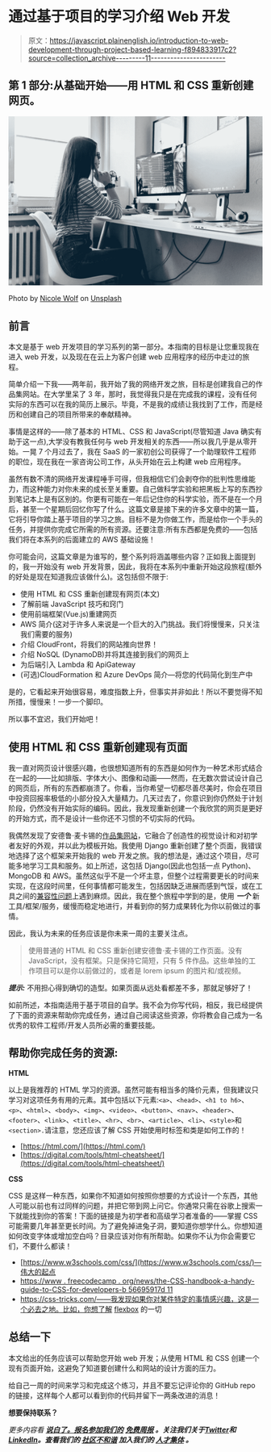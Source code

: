 # 通过基于项目的学习介绍 Web 开发

> 原文：<https://javascript.plainenglish.io/introduction-to-web-development-through-project-based-learning-f894833917c2?source=collection_archive---------11----------------------->

## 第 1 部分:从基础开始——用 HTML 和 CSS 重新创建网页。

![](img/a3bc7377e8a159e9db8b9cf883dda707.png)

Photo by [Nicole Wolf](https://unsplash.com/@joeel56?utm_source=unsplash&utm_medium=referral&utm_content=creditCopyText) on [Unsplash](https://unsplash.com/s/photos/programming-girl?utm_source=unsplash&utm_medium=referral&utm_content=creditCopyText)

## 前言

本文是基于 web 开发项目的学习系列的第一部分。本指南的目标是让您重现我在进入 web 开发，以及现在在云上为客户创建 web 应用程序的经历中走过的旅程。

简单介绍一下我——两年前，我开始了我的网络开发之旅，目标是创建我自己的作品集网站。在大学里呆了 3 年，那时，我觉得我只是在完成我的课程，没有任何实际的东西可以在我的简历上展示。毕竟，不是我的成绩让我找到了工作，而是经历和创建自己的项目所带来的奉献精神。

事情是这样的——除了基本的 HTML、CSS 和 JavaScript(尽管知道 Java 确实有助于这一点),大学没有教我任何与 web 开发相关的东西——所以我几乎是从零开始。一晃 7 个月过去了，我在 SaaS 的一家初创公司获得了一个助理软件工程师的职位，现在我在一家咨询公司工作，从头开始在云上构建 web 应用程序。

虽然有数不清的网络开发课程唾手可得，但我相信它们会剥夺你的批判性思维能力，而这种能力对你未来的成长至关重要。自己做科学实验和把黑板上写的东西抄到笔记本上是有区别的。你更有可能在一年后记住你的科学实验，而不是在一个月后，甚至一个星期后回忆你写了什么。这篇文章是接下来的许多文章中的第一篇，它将引导你踏上基于项目的学习之旅。目标不是为你做工作，而是给你一个手头的任务，并提供你完成它所需的所有资源。还要注意:所有东西都是免费的——包括我们将在本系列的后面建立的 AWS 基础设施！

你可能会问，这篇文章是为谁写的，整个系列将涵盖哪些内容？正如我上面提到的，我一开始没有 web 开发背景，因此，我将在本系列中重新开始这段旅程(额外的好处是现在知道我应该做什么)。这包括但不限于:

*   使用 HTML 和 CSS 重新创建现有网页(本文)
*   了解前端 JavaScript 技巧和窍门
*   使用前端框架(Vue.js)重建网页
*   AWS 简介(这对于许多人来说是一个巨大的入门挑战。我们将慢慢来，只关注我们需要的服务)
*   介绍 CloudFront，将我们的网站推向世界！
*   介绍 NoSQL (DynamoDB)并将其连接到我们的网页上
*   为后端引入 Lambda 和 ApiGateway
*   (可选)CloudFormation 和 Azure DevOps 简介—将您的代码简化到生产中

是的，它看起来开始很容易，难度指数上升，但事实并非如此！所以不要觉得不知所措，慢慢来！一步一个脚印。

所以事不宜迟，我们开始吧！

## 使用 HTML 和 CSS 重新创建现有页面

我一直对网页设计很感兴趣，也很想知道所有的东西是如何作为一种艺术形式结合在一起的——比如排版、字体大小、图像和动画——然而，在无数次尝试设计自己的网页后，所有的东西都崩溃了。你看，当你希望一切都尽善尽美时，你会在项目中投资回报率极低的小部分投入大量精力。几天过去了，你意识到你仍然处于计划阶段，仍然没有开始实际的编码。因此，我发现重新创建一个我欣赏的网页是更好的开始方式，而不是设计一些你还不习惯的不切实际的代码。

我偶然发现了安德鲁·麦卡锡的[作品集网站](https://andrevv.com/)，它融合了创造性的视觉设计和对初学者友好的外观，并以此为模板开始。我使用 Django 重新创建了整个页面，我错误地选择了这个框架来开始我的 web 开发之旅。我的想法是，通过这个项目，尽可能多地学习工具和服务。如上所述，这包括 Django(因此也包括一点 Python)、MongoDB 和 AWS。虽然这似乎不是一个坏主意，但整个过程需要更长的时间来实现，在这段时间里，任何事情都可能发生，包括因缺乏进展而感到气馁，或在工具之间的[兼容性问题](https://jacobsood.medium.com/integrating-mongodb-atlas-with-django-using-djongo-962dfd1513eb)上遇到麻烦。因此，我在整个旅程中学到的是，使用 ***一个*** 新工具/框架/服务，缓慢而稳定地进行，并看到你的努力成果转化为你以前做过的事情。

因此，我认为未来的任务应该是你未来一周的主要关注点。

> 使用普通的 HTML 和 CSS 重新创建安德鲁·麦卡锡的工作页面。没有 JavaScript，没有框架。只是保持它简短，只有 5 件作品。这些单独的工作项目可以是你以前做过的，或者是 lorem ipsum 的图片和/或视频。

***提示:*** 不用担心得到确切的造型。如果页面从远处看都差不多，那就足够好了！

如前所述，本指南适用于基于项目的自学。我不会为你写代码，相反，我已经提供了下面的资源来帮助你完成任务，通过自己阅读这些资源，你将教会自己成为一名优秀的软件工程师/开发人员所必需的重要技能。

## 帮助你完成任务的资源:

**HTML**

以上是我推荐的 HTML 学习的资源。虽然可能有相当多的降价元素，但我建议只学习对这项任务有用的元素。其中包括以下元素:`<a>`、`<head>`、`<h1 to h6>`、`<p>`、`<html>`、`<body>`、`<img>`、`<video>`、`<button>`、`<nav>`、`<header>`、`<footer>`、`<link>`、`<title>`、`<hr>`、`<br>`、`<article>`、`<li>`、`<style>`和`<section>.`请注意，您还应该了解 CSS 开始使用时标签和类是如何工作的！

*   [https://html.com/](https://html.com/)
*   [https://digital.com/tools/html-cheatsheet/](https://digital.com/tools/html-cheatsheet/)

**CSS**

CSS 是这样一种东西，如果你不知道如何按照你想要的方式设计一个东西，其他人可能以前也有过同样的问题，并把它带到网上问它。你通常只需在谷歌上搜索一下就能找到你的答案！下面的链接是为初学者和高级学习者准备的——掌握 CSS 可能需要几年甚至更长时间。为了避免掉进兔子洞，要知道你想学什么。你想知道如何改变字体或增加空白吗？目录应该对你有所帮助。如果你不认为你会需要它们，不要什么都读！

*   [https://www.w3schools.com/css/](https://www.w3schools.com/css/)—伟大的起点
*   [https://www . freecodecamp . org/news/the-CSS-handbook-a-handy-guide-to-CSS-for-developers-b 56695917d 11](https://www.freecodecamp.org/news/the-css-handbook-a-handy-guide-to-css-for-developers-b56695917d11)
*   https://css-tricks.com/——我发现如果你对某件特定的事情感兴趣，这是一个必去之地。比如，你想了解 [flexbox](https://css-tricks.com/snippets/css/a-guide-to-flexbox/) 的一切

## 总结一下

本文给出的任务应该可以帮助您开始 web 开发；从使用 HTML 和 CSS 创建一个现有页面开始，这避免了知道要创建什么和网站的设计方面的压力。

给自己一周的时间来学习和完成这个练习，并且不要忘记评论你的 GitHub repo 的链接，这样每个人都可以看到你的代码并留下一两条改进的消息！

**想要保持联系？** 

*更多内容看* [***说白了。报名参加我们的***](https://plainenglish.io/) **[***免费周报***](http://newsletter.plainenglish.io/) *。关注我们关于*[***Twitter***](https://twitter.com/inPlainEngHQ)*和*[***LinkedIn***](https://www.linkedin.com/company/inplainenglish/)*。查看我们的* [***社区不和谐***](https://discord.gg/GtDtUAvyhW) *加入我们的* [***人才集体***](https://inplainenglish.pallet.com/talent/welcome) *。***